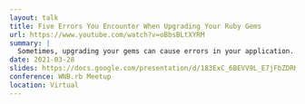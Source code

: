 ```yaml
---
layout: talk
title: Five Errors You Encounter When Upgrading Your Ruby Gems
url: https://www.youtube.com/watch?v=oBbsBLtXYRM
summary: |
  Sometimes, upgrading your gems can cause errors in your application. These errors pop up when you’re least expecting them, and they can often be categorized into common groups… kind of like Pokemon! In this talk, we’ll discuss five types of errors you might see while upgrading dependencies, as well as the techniques (or “moves”) we can use to solve them.
date: 2021-03-28
slides: https://docs.google.com/presentation/d/183ExC_6BEVV9L_E7jFbZDRK3g2S7RNaWuk_ENgnf8C4/edit?usp=sharing
conference: WNB.rb Meetup
location: Virtual
---
```

